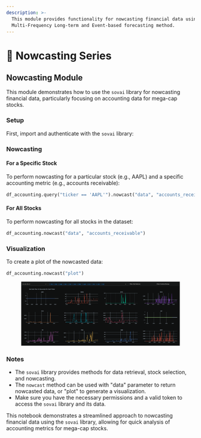 ```yaml
---
description: >-
  This module provides functionality for nowcasting financial data using a
  Multi-Frequency Long-term and Event-based forecasting method.
---
```


# 🔲 Nowcasting Series

## Nowcasting Module&#x20;

This module demonstrates how to use the `sovai` library for nowcasting financial data, particularly focusing on accounting data for mega-cap stocks.

### Setup

First, import and authenticate with the `sovai` library:

### Nowcasting

#### For a Specific Stock

To perform nowcasting for a particular stock (e.g., AAPL) and a specific accounting metric (e.g., accounts receivable):

```python
df_accounting.query("ticker == 'AAPL'").nowcast("data", "accounts_receivable")
```

#### For All Stocks

To perform nowcasting for all stocks in the dataset:

```python
df_accounting.nowcast("data", "accounts_receivable")
```

### Visualization

To create a plot of the nowcasted data:

```python
df_accounting.nowcast("plot")
```

<figure><img src="../.gitbook/assets/image (97).png" alt=""><figcaption></figcaption></figure>

### Notes

* The `sovai` library provides methods for data retrieval, stock selection, and nowcasting.
* The `nowcast` method can be used with "data" parameter to return nowcasted data, or "plot" to generate a visualization.
* Make sure you have the necessary permissions and a valid token to access the `sovai` library and its data.

This notebook demonstrates a streamlined approach to nowcasting financial data using the `sovai` library, allowing for quick analysis of accounting metrics for mega-cap stocks.
